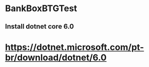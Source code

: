 # BankBoxBTGTest

## Install dotnet core 6.0
# https://dotnet.microsoft.com/pt-br/download/dotnet/6.0
